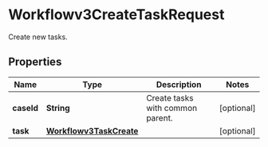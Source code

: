 

# Workflowv3CreateTaskRequest

Create new tasks.

## Properties

| Name | Type | Description | Notes |
|------------ | ------------- | ------------- | -------------|
|**caseId** | **String** | Create tasks with common parent. |  [optional] |
|**task** | [**Workflowv3TaskCreate**](Workflowv3TaskCreate.md) |  |  [optional] |




